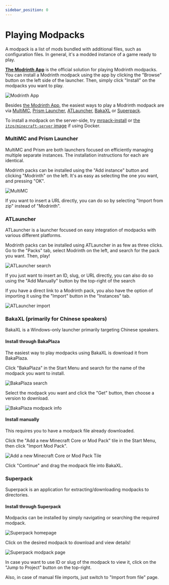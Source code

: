 ```yaml
---
sidebar_position: 0
---
```


# Playing Modpacks

A modpack is a list of mods bundled with additional files, such as configuration files. In general, it's a modded instance of a game ready to play.

**[The Modrinth App](https://modrinth.com/app)** is the official solution for playing Modrinth modpacks. You can install a Modrinth modpack using the app by clicking the "Browse" button on the left side of the launcher. Then, simply click "Install" on the modpacks you want to play.

![Modrinth App](../../static/img/tutorial/modrinthAppSearch.png)

Besides [the Modrinth App](https://modrinth.com/app), the easiest ways to play a Modrinth modpack are via [MultiMC](https://multimc.org), [Prism Launcher](https://prismlauncher.org), [ATLauncher](https://atlauncher.com), [BakaXL](https://www.bakaxl.com/) or [Superpack](https://github.com/Gaming32/Superpack/releases).

To install a modpack on the server-side, try [mrpack-install](https://github.com/nothub/mrpack-install) or [the `itzg/minecraft-server` image](https://github.com/itzg/docker-minecraft-server) if using Docker.

### MultiMC and Prism Launcher

MultiMC and Prism are both launchers focused on efficiently managing multiple separate instances. The installation instructions for each are identical.

Modrinth packs can be installed using the "Add instance" button and clicking "Modrinth" on the left. It's as easy as selecting the one you want, and pressing "OK".

![MultiMC](../../static/img/tutorial/multimc.png)

If you want to insert a URL directly, you can do so by selecting "Import from zip" instead of "Modrinth".

### ATLauncher

ATLauncher is a launcher focused on easy integration of modpacks with various different platforms.

Modrinth packs can be installed using ATLauncher in as few as three clicks. Go to the "Packs" tab, select Modrinth on the left, and search for the pack you want. Then, play!

![ATLauncher search](../../static/img/tutorial/atlauncherSearch.png)

If you just want to insert an ID, slug, or URL directly, you can also do so using the "Add Manually" button by the top-right of the search

If you have a direct link to a Modrinth pack, you also have the option of importing it using the "Import" button in the "Instances" tab.

![ATLauncher import](../../static/img/tutorial/atlauncherImport.png)

### BakaXL (primarily for Chinese speakers)

BakaXL is a Windows-only launcher primarily targeting Chinese speakers.

#### Install through BakaPlaza

The easiest way to play modpacks using BakaXL is download it from BakaPlaza.

Click "BakaPlaza" in the Start Menu and search for the name of the modpack you want to install.

![BakaPlaza search](../../static/img/tutorial/BakaPlazaSearchModpacks.png)

Select the modpack you want and click the "Get" button, then choose a version to download.

![BakaPlaza modpack info](../../static/img/tutorial/BakaPlazaModpackInfo.png)

#### Install manually

This requires you to have a modpack file already downloaded.

Click the "Add a new Minecraft Core or Mod Pack" tile in the Start Menu, then click "Import Mod Pack".

![Add a new Minecraft Core or Mod Pack Tile](../../static/img/tutorial/BakaXLAddCoreTile.png)

Click "Continue" and drag the modpack file into BakaXL.

### Superpack

Superpack is an application for extracting/downloading modpacks to directories.

#### Install through Superpack

Modpacks can be installed by simply navigating or searching the required modpack.

![Superpack homepage](../../static/img/tutorial/superpackHome.png)

Click on the desired modpack to download and view details!

![Superpack modpack page](../../static/img/tutorial/superpackSearch.jpg)

In case you want to use ID or slug of the modpack to view it, click on the "Jump to Project" button on the top-right.

Also, in case of manual file imports, just switch to "Import from file" page.
